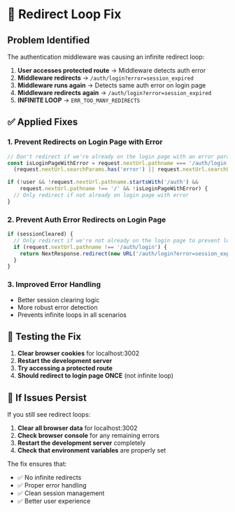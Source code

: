 # 🔧 Redirect Loop Fix

## Problem Identified

The authentication middleware was causing an infinite redirect loop:

1. **User accesses protected route** → Middleware detects auth error
2. **Middleware redirects** → `/auth/login?error=session_expired`
3. **Middleware runs again** → Detects same auth error on login page
4. **Middleware redirects again** → `/auth/login?error=session_expired`
5. **INFINITE LOOP** → `ERR_TOO_MANY_REDIRECTS`

## ✅ Applied Fixes

### 1. **Prevent Redirects on Login Page with Error**
```typescript
// Don't redirect if we're already on the login page with an error parameter
const isLoginPageWithError = request.nextUrl.pathname === '/auth/login' && 
  (request.nextUrl.searchParams.has('error') || request.nextUrl.searchParams.has('code'))

if (!user && !request.nextUrl.pathname.startsWith('/auth') && 
    request.nextUrl.pathname !== '/' && !isLoginPageWithError) {
  // Only redirect if not already on login page with error
}
```

### 2. **Prevent Auth Error Redirects on Login Page**
```typescript
if (sessionCleared) {
  // Only redirect if we're not already on the login page to prevent loops
  if (request.nextUrl.pathname !== '/auth/login') {
    return NextResponse.redirect(new URL('/auth/login?error=session_expired', request.url));
  }
}
```

### 3. **Improved Error Handling**
- Better session clearing logic
- More robust error detection
- Prevents infinite loops in all scenarios

## 🧪 Testing the Fix

1. **Clear browser cookies** for localhost:3002
2. **Restart the development server**
3. **Try accessing a protected route**
4. **Should redirect to login page ONCE** (not infinite loop)

## 🚨 If Issues Persist

If you still see redirect loops:

1. **Clear all browser data** for localhost:3002
2. **Check browser console** for any remaining errors
3. **Restart the development server** completely
4. **Check that environment variables** are properly set

The fix ensures that:
- ✅ No infinite redirects
- ✅ Proper error handling
- ✅ Clean session management
- ✅ Better user experience
